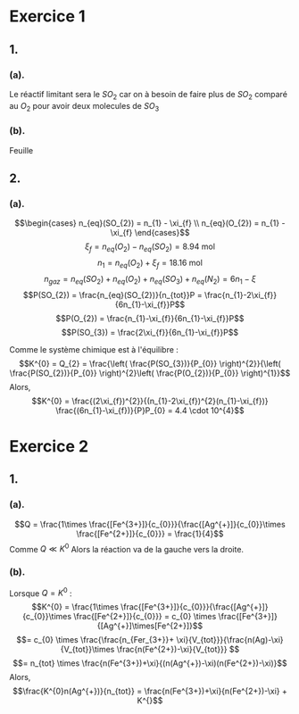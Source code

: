 # Exercice 1
## 1.
### (a).
Le réactif limitant sera le $SO_{2}$ car on à besoin de faire plus de $SO_{2}$ comparé au $O_{2}$ pour avoir deux molecules de $SO_{3}$

### (b).
Feuille

## 2.
### (a).
$$\begin{cases}
n_{eq}(SO_{2}) = n_{1} - \xi_{f} \\
n_{eq}(O_{2}) = n_{1} - \xi_{f}
\end{cases}$$
$$\xi_{f} = n_{eq}(O_{2})-n_{eq}(SO_{2}) = 8.94 \text{ mol}$$
$$n_{1} = n_{eq}(O_{2}) + \xi_{f} = 18.16 \text{ mol}$$
$$n_{gaz} = n_{eq}(SO_{2}) + n_{eq}(O_{2}) + n_{eq}(SO_{3}) + n_{eq}(N_{2}) = 6n_{1}-\xi$$
$$P(SO_{2}) = \frac{n_{eq}(SO_{2})}{n_{tot}}P = \frac{n_{1}-2\xi_{f}}{6n_{1}-\xi_{f}}P$$
$$P(O_{2}) = \frac{n_{1}-\xi_{f}}{6n_{1}-\xi_{f}}P$$
$$P(SO_{3}) = \frac{2\xi_{f}}{6n_{1}-\xi_{f}}P$$

Comme le système chimique est à l'équilibre :
$$K^{0} = Q_{2} = \frac{\left( \frac{P(SO_{3})}{P_{0}} \right)^{2}}{\left( \frac{P(SO_{2})}{P_{0}} \right)^{2}\left( \frac{P(O_{2})}{P_{0}} \right)^{1}}$$
Alors, 
$$K^{0} = \frac{(2\xi_{f})^{2}}{(n_{1}-2\xi_{f})^{2}(n_{1}-\xi_{f})} \frac{(6n_{1}-\xi_{f})}{P}P_{0} = 4.4 \cdot 10^{4}$$



# Exercice 2
## 1.
### (a).
$$Q = \frac{1\times \frac{[Fe^{3+}]}{c_{0}}}{\frac{[Ag^{+}]}{c_{0}}\times \frac{[Fe^{2+}]}{c_{0}}} = \frac{1}{4}$$
Comme $Q \ll K^{0}$
Alors la réaction va de la gauche vers la droite.
### (b).
Lorsque $Q = K^{0}$ : 
$$K^{0} = \frac{1\times \frac{[Fe^{3+}]}{c_{0}}}{\frac{[Ag^{+}]}{c_{0}}\times \frac{[Fe^{2+}]}{c_{0}}} = c_{0} \times \frac{[Fe^{3+}]}{[Ag^{+}]\times[Fe^{2+}]}$$
$$= c_{0} \times \frac{\frac{n_{Fer_{3+}}+ \xi}{V_{tot}}}{\frac{n(Ag)-\xi}{V_{tot}}\times \frac{n(Fe^{2+})-\xi}{V_{tot}}} $$
$$= n_{tot} \times \frac{n(Fe^{3+})+\xi}{(n(Ag^{+})-\xi)(n(Fe^{2+})-\xi)}$$
Alors, 
$$\frac{K^{0}n(Ag^{+})}{n_{tot}} = \frac{n(Fe^{3+})+\xi}{n(Fe^{2+})-\xi} + K^{}$$